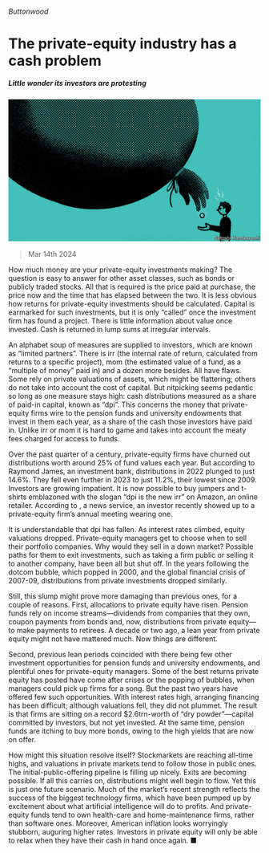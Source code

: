 ###### Buttonwood

# The private-equity industry has a cash problem 

##### Little wonder its investors are protesting 

![image](images/20240316_FND003.jpg) 

> Mar 14th 2024 

How much money are your private-equity investments making? The question is easy to answer for other asset classes, such as bonds or publicly traded stocks. All that is required is the price paid at purchase, the price now and the time that has elapsed between the two. It is less obvious how returns for private-equity investments should be calculated. Capital is earmarked for such investments, but it is only “called” once the investment firm has found a project. There is little information about value once invested. Cash is returned in lump sums at irregular intervals. 

An alphabet soup of measures are supplied to investors, which are known as “limited partners”. There is irr (the internal rate of return, calculated from returns to a specific project), mom (the estimated value of a fund, as a “multiple of money” paid in) and a dozen more besides. All have flaws. Some rely on private valuations of assets, which might be flattering; others do not take into account the cost of capital. But nitpicking seems pedantic so long as one measure stays high: cash distributions measured as a share of paid-in capital, known as “dpi”. This concerns the money that private-equity firms wire to the pension funds and university endowments that invest in them each year, as a share of the cash those investors have paid in. Unlike irr or mom it is hard to game and takes into account the meaty fees charged for access to funds.

Over the past quarter of a century, private-equity firms have churned out distributions worth around 25% of fund values each year. But according to Raymond James, an investment bank, distributions in 2022 plunged to just 14.6%. They fell even further in 2023 to just 11.2%, their lowest since 2009. Investors are growing impatient. It is now possible to buy jumpers and t-shirts emblazoned with the slogan “dpi is the new irr” on Amazon, an online retailer. According to , a news service, an investor recently showed up to a private-equity firm’s annual meeting wearing one. 

It is understandable that dpi has fallen. As interest rates climbed, equity valuations dropped. Private-equity managers get to choose when to sell their portfolio companies. Why would they sell in a down market? Possible paths for them to exit investments, such as taking a firm public or selling it to another company, have been all but shut off. In the years following the dotcom bubble, which popped in 2000, and the global financial crisis of 2007-09, distributions from private investments dropped similarly.

Still, this slump might prove more damaging than previous ones, for a couple of reasons. First, allocations to private equity have risen. Pension funds rely on income streams—dividends from companies that they own, coupon payments from bonds and, now, distributions from private equity—to make payments to retirees. A decade or two ago, a lean year from private equity might not have mattered much. Now things are different.

Second, previous lean periods coincided with there being few other investment opportunities for pension funds and university endowments, and plentiful ones for private-equity managers. Some of the best returns private equity has posted have come after crises or the popping of bubbles, when managers could pick up firms for a song. But the past two years have offered few such opportunities. With interest rates high, arranging financing has been difficult; although valuations fell, they did not plummet. The result is that firms are sitting on a record $2.6trn-worth of “dry powder”—capital committed by investors, but not yet invested. At the same time, pension funds are itching to buy more bonds, owing to the high yields that are now on offer. 

How might this situation resolve itself? Stockmarkets are reaching all-time highs, and valuations in private markets tend to follow those in public ones. The initial-public-offering pipeline is filling up nicely. Exits are becoming possible. If all this carries on, distributions might well begin to flow. Yet this is just one future scenario. Much of the market’s recent strength reflects the success of the biggest technology firms, which have been pumped up by excitement about what artificial intelligence will do to profits. And private-equity funds tend to own health-care and home-maintenance firms, rather than software ones. Moreover, American inflation looks worryingly stubborn, auguring higher rates. Investors in private equity will only be able to relax when they have their cash in hand once again. ■






